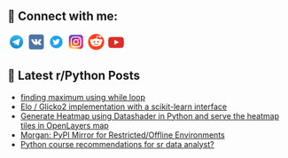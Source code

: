 ## 🔎 Connect with me:
[<img src="https://github.com/bullbesh/bullbesh/blob/main/images/Telegram.png" width="32" height="32" />](https://t.me/bullbesh)
[<img src="https://github.com/bullbesh/bullbesh/blob/main/images/VK.png" width="32" height="32" />](https://vk.com/bullbesh)
[<img src="https://github.com/bullbesh/bullbesh/blob/main/images/Twitter.png" width="32" height="32" />](https://twitter.com/bullbesh1)
[<img src="https://github.com/bullbesh/bullbesh/blob/main/images/Instagram.png" width="32" height="32" />](https://www.instagram.com/bullbesh)
[<img src="https://github.com/bullbesh/bullbesh/blob/main/images/Reddit.png" width="32" height="32" />](https://www.reddit.com/user/bullbesh)
[<img src="https://github.com/bullbesh/bullbesh/blob/main/images/YouTube.png" width="32" height="32" />](https://www.youtube.com/channel/UCtfjRs6uzgq5mfm8S06WTcg)

## 📕 Latest r/Python Posts
<!-- BLOG-POST-LIST:START -->
- [finding maximum using while loop](https://www.reddit.com/r/Python/comments/x96k8x/finding_maximum_using_while_loop/)
- [Elo / Glicko2 implementation with a scikit-learn interface](https://www.reddit.com/r/Python/comments/x96hr5/elo_glicko2_implementation_with_a_scikitlearn/)
- [Generate Heatmap using Datashader in Python and serve the heatmap tiles in OpenLayers map](https://www.reddit.com/r/Python/comments/x969zp/generate_heatmap_using_datashader_in_python_and/)
- [Morgan: PyPI Mirror for Restricted/Offline Environments](https://www.reddit.com/r/Python/comments/x92k2b/morgan_pypi_mirror_for_restrictedoffline/)
- [Python course recommendations for sr data analyst?](https://www.reddit.com/r/Python/comments/x91ohy/python_course_recommendations_for_sr_data_analyst/)
<!-- BLOG-POST-LIST:END -->
